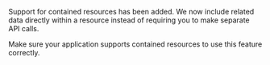 Support for contained resources has been added. We now include related data directly within a resource instead of requiring you to make separate API calls.

Make sure your application supports contained resources to use this feature correctly.
